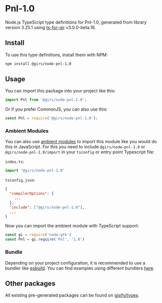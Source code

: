
# Pnl-1.0

Node.js TypeScript type definitions for Pnl-1.0, generated from library version 3.25.1 using [ts-for-gir](https://github.com/gjsify/ts-for-gir) v3.0.0-beta.16.


## Install

To use this type definitions, install them with NPM:
```bash
npm install @girs/node-pnl-1.0
```

## Usage

You can import this package into your project like this:
```ts
import Pnl from '@girs/node-pnl-1.0';
```

Or if you prefer CommonJS, you can also use this:
```ts
const Pnl = require('@girs/node-pnl-1.0');
```

### Ambient Modules

You can also use [ambient modules](https://github.com/gjsify/ts-for-gir/tree/main/packages/cli#ambient-modules) to import this module like you would do this in JavaScript.
For this you need to include `@girs/node-pnl-1.0` or `@girs/node-pnl-1.0/import` in your `tsconfig` or entry point Typescript file:

`index.ts`:
```ts
import '@girs/node-pnl-1.0'
```

`tsconfig.json`:
```json
{
  "compilerOptions": {
    ...
  },
  "include": ["@girs/node-pnl-1.0"],
  ...
}
```

Now you can import the ambient module with TypeScript support: 

```ts
const gi = require('node-gtk')
const Pnl = gi.require('Pnl', '1.0')
```


### Bundle

Depending on your project configuration, it is recommended to use a bundler like [esbuild](https://esbuild.github.io/). You can find examples using different bundlers [here](https://github.com/gjsify/ts-for-gir/tree/main/examples).

## Other packages

All existing pre-generated packages can be found on [gjsify/types](https://github.com/gjsify/types).

